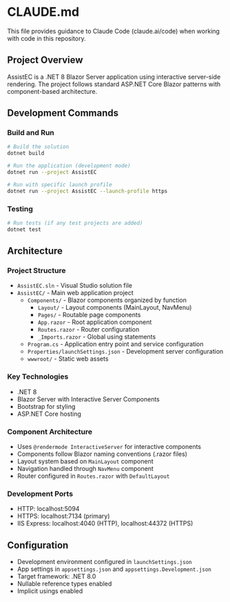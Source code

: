 # CLAUDE.md

This file provides guidance to Claude Code (claude.ai/code) when working with code in this repository.

## Project Overview

AssistEC is a .NET 8 Blazor Server application using interactive server-side rendering. The project follows standard ASP.NET Core Blazor patterns with component-based architecture.

## Development Commands

### Build and Run
```bash
# Build the solution
dotnet build

# Run the application (development mode)
dotnet run --project AssistEC

# Run with specific launch profile
dotnet run --project AssistEC --launch-profile https
```

### Testing
```bash
# Run tests (if any test projects are added)
dotnet test
```

## Architecture

### Project Structure
- `AssistEC.sln` - Visual Studio solution file
- `AssistEC/` - Main web application project
  - `Components/` - Blazor components organized by function
    - `Layout/` - Layout components (MainLayout, NavMenu)
    - `Pages/` - Routable page components
    - `App.razor` - Root application component
    - `Routes.razor` - Router configuration
    - `_Imports.razor` - Global using statements
  - `Program.cs` - Application entry point and service configuration
  - `Properties/launchSettings.json` - Development server configuration
  - `wwwroot/` - Static web assets

### Key Technologies
- .NET 8
- Blazor Server with Interactive Server Components
- Bootstrap for styling
- ASP.NET Core hosting

### Component Architecture
- Uses `@rendermode InteractiveServer` for interactive components
- Components follow Blazor naming conventions (.razor files)
- Layout system based on `MainLayout` component
- Navigation handled through `NavMenu` component
- Router configured in `Routes.razor` with `DefaultLayout`

### Development Ports
- HTTP: localhost:5094
- HTTPS: localhost:7134 (primary)
- IIS Express: localhost:4040 (HTTP), localhost:44372 (HTTPS)

## Configuration
- Development environment configured in `launchSettings.json`
- App settings in `appsettings.json` and `appsettings.Development.json`
- Target framework: .NET 8.0
- Nullable reference types enabled
- Implicit usings enabled